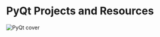 # PyQt Projects and Resources


![PyQt cover][PyQt]

[PyQt]:https://upload.wikimedia.org/wikipedia/commons/thumb/e/e6/Python_and_Qt.svg/1200px-Python_and_Qt.svg.png
